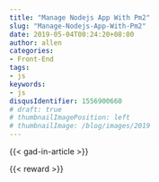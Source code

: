 ```yaml
---
title: "Manage Nodejs App With Pm2"
slug: "Manage-Nodejs-App-With-Pm2"
date: 2019-05-04T00:24:20+08:00
author: allen
categories:
- Front-End
tags:
- js
keywords:
- js
disqusIdentifier: 1556900660
# draft: true
# thumbnailImagePosition: left
# thumbnailImage: /blog/images/2019
---
```


<!--more-->

{{< gad-in-article >}}

{{< reward >}}
